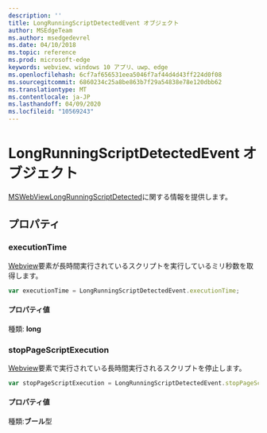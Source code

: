 ```yaml
---
description: ''
title: LongRunningScriptDetectedEvent オブジェクト
author: MSEdgeTeam
ms.author: msedgedevrel
ms.date: 04/10/2018
ms.topic: reference
ms.prod: microsoft-edge
keywords: webview、windows 10 アプリ、uwp、edge
ms.openlocfilehash: 6cf7af656531eea5046f7af44d4d43ff224d0f08
ms.sourcegitcommit: 6860234c25a8be863b7f29a54838e78e120dbb62
ms.translationtype: MT
ms.contentlocale: ja-JP
ms.lasthandoff: 04/09/2020
ms.locfileid: "10569243"
---
```

# LongRunningScriptDetectedEvent オブジェクト

[MSWebViewLongRunningScriptDetected](../webview.md#mswebviewlongrunningscriptdetected)に関する情報を提供します。

## プロパティ

### executionTime

[Webview](../webview.md)要素が長時間実行されているスクリプトを実行しているミリ秒数を取得します。

```js
var executionTime = LongRunningScriptDetectedEvent.executionTime;
```

#### プロパティ値
種類: **long**

### stopPageScriptExecution
[Webview](../webview.md)要素で実行されている長時間実行されるスクリプトを停止します。

```js
var stopPageScriptExecution = LongRunningScriptDetectedEvent.stopPageScriptExecution;
```

#### プロパティ値
種類:**ブール**型